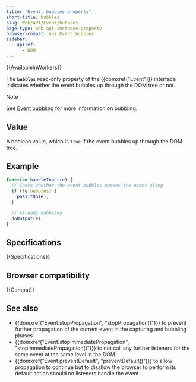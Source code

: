 ```yaml
---
title: "Event: bubbles property"
short-title: bubbles
slug: Web/API/Event/bubbles
page-type: web-api-instance-property
browser-compat: api.Event.bubbles
sidebar:
  - apiref:
      - DOM
---
```


{{AvailableInWorkers}}

The **`bubbles`** read-only property of the {{domxref("Event")}} interface indicates whether the event bubbles up through the DOM tree or not.

> [!NOTE]
> See [Event bubbling](/en-US/docs/Learn_web_development/Core/Scripting/Event_bubbling) for more information on bubbling.

## Value

A boolean value, which is `true` if the event bubbles up through the DOM tree.

## Example

```js
function handleInput(e) {
  // Check whether the event bubbles passes the event along
  if (!e.bubbles) {
    passItOn(e);
  }

  // Already bubbling
  doOutput(e);
}
```

## Specifications

{{Specifications}}

## Browser compatibility

{{Compat}}

## See also

- {{domxref("Event.stopPropagation", "stopPropagation()")}} to prevent further propagation of the current event in the capturing and bubbling phases
- {{domxref("Event.stopImmediatePropagation", "stopImmediatePropagation()")}} to not call any further listeners for the same event at the same level in the DOM
- {{domxref("Event.preventDefault", "preventDefault()")}} to allow propagation to continue but to disallow the browser to perform its default action should no listeners handle the event

